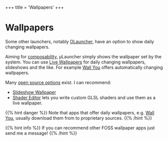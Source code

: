 +++
  title = 'Wallpapers'
+++

# Wallpapers

Some other launchers, notably [OLauncher](/docs/alternatives/#olauncher),
have an option to show daily changing wallpapers.

Aiming for [composability](https://en.wikipedia.org/wiki/Unix_philosophy),
&mu;Launcher simply shows the wallpaper set by the system.
You can use [Live Wallpapers](https://android-developers.googleblog.com/2010/02/live-wallpapers.html) for
daily changing wallpapers, slideshows and the like.
For example [Wall You](https://f-droid.org/en/packages/com.bnyro.wallpaper/) offers automatically changing wallpapers.

Many [open source options](https://search.f-droid.org/?q=wallpaper) exist.
I can recommend:
* [Slideshow Wallpaper](https://f-droid.org/en/packages/io.github.doubi88.slideshowwallpaper/)
* [Shader Editor](https://f-droid.org/en/packages/de.markusfisch.android.shadereditor/) lets you write custom GLSL shaders and use them as a live wallpaper.

{{% hint danger %}}
Note that apps that offer daily wallpapers, e.g. [Wall You](https://f-droid.org/en/packages/com.bnyro.wallpaper/),
usually download them from to proprietary sources.
{{% /hint %}}

{{% hint info %}}
If you can recommend other FOSS wallpaper apps just send me a message!
{{% /hint %}}

